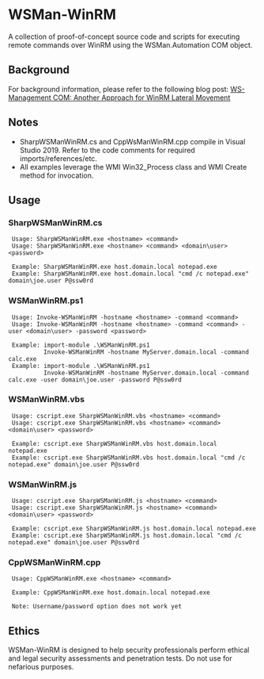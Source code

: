 # WSMan-WinRM
A collection of proof-of-concept source code and scripts for executing remote commands over WinRM using the WSMan.Automation COM object. 

## Background
For background information, please refer to the following blog post: [WS-Management COM: Another Approach for WinRM Lateral Movement](https://bohops.com/2020/05/12/ws-management-com-another-approach-for-winrm-lateral-movement/)

## Notes
- SharpWSManWinRM.cs and CppWsManWinRM.cpp compile in Visual Studio 2019.  Refer to the code comments for required imports/references/etc.
- All examples leverage the WMI Win32_Process class and WMI Create method for invocation. 

## Usage

### SharpWSManWinRM.cs
```
 Usage: SharpWSManWinRM.exe <hostname> <command>
 Usage: SharpWSManWinRM.exe <hostname> <command> <domain\user> <password>

 Example: SharpWSManWinRM.exe host.domain.local notepad.exe
 Example: SharpWSManWinRM.exe host.domain.local "cmd /c notepad.exe" domain\joe.user P@ssw0rd
```
### WSManWinRM.ps1
```
 Usage: Invoke-WSManWinRM -hostname <hostname> -command <command>
 Usage: Invoke-WSManWinRM -hostname <hostname> -command <command> -user <domain\user> -password <password>

 Example: import-module .\WSManWinRM.ps1
          Invoke-WSManWinRM -hostname MyServer.domain.local -command calc.exe
 Example: import-module .\WSManWinRM.ps1
          Invoke-WSManWinRM -hostname MyServer.domain.local -command calc.exe -user domain\joe.user -password P@ssw0rd
```		  
		  
### WSManWinRM.vbs
```
 Usage: cscript.exe SharpWSManWinRM.vbs <hostname> <command>
 Usage: cscript.exe SharpWSManWinRM.vbs <hostname> <command> <domain\user> <password>

 Example: cscript.exe SharpWSManWinRM.vbs host.domain.local notepad.exe
 Example: cscript.exe SharpWSManWinRM.vbs host.domain.local "cmd /c notepad.exe" domain\joe.user P@ssw0rd	
```
### WSManWinRM.js
```
 Usage: cscript.exe SharpWSManWinRM.js <hostname> <command>
 Usage: cscript.exe SharpWSManWinRM.js <hostname> <command> <domain\user> <password>

 Example: cscript.exe SharpWSManWinRM.js host.domain.local notepad.exe
 Example: cscript.exe SharpWSManWinRM.js host.domain.local "cmd /c notepad.exe" domain\joe.user P@ssw0rd	 
```
### CppWSManWinRM.cpp
```
 Usage: CppWSManWinRM.exe <hostname> <command>

 Example: CppWSManWinRM.exe host.domain.local notepad.exe
 
 Note: Username/password option does not work yet
 ```
 
## Ethics

WSMan-WinRM is designed to help security professionals perform ethical and legal security assessments and penetration tests. Do not use for nefarious purposes.

